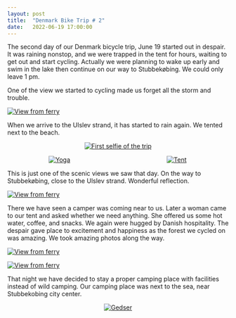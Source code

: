 ```yaml
---
layout: post
title:  "Denmark Bike Trip # 2"
date:   2022-06-19 17:00:00
---
```



The second day of our Denmark bicycle trip, June 19 started out in despair. It was raining nonstop, and we were trapped in the tent for hours, waiting to get out and start cycling. Actually we were planning to wake up early and swim in the lake then continue on our way to Stubbekøbing. We could only leave 1 pm. 

One of the view we started to cycling made us forget all the storm and trouble.

<a href="/assets/19_06/gelincik.jpg"><img src="https://irem.dev/assets/19_06/gelincik.jpg" alt="View from ferry" /></a>

When we arrive to the Ulslev strand, it has started to rain again. We tented next to the beach.

<p style="text-align:center">
<a href="https://irem.dev/assets/19_06/tent.jpg"><img src="https://irem.dev/assets/19_06/tent_small.jpg" style="max-width:75%" alt="First selfie of the trip"/></a>
</p>

<p style="display: grid; place-items: center; grid-template-columns: 47% 6% 47%;">
  <a href="/assets/19_06/me.jpg"><img src="https://irem.dev/assets/19_06/me_small.jpg" style="" alt="Yoga" /></a>
  <span></span>
  <a href="/assets/19_06/tent.jpg"><img src="https://irem.dev/assets/19_06/tent_small.jpg" style="" alt="Tent" /></a>
</p>

This is just one of the scenic views we saw that day. On the way to Stubbekøbing, close to the Ulslev strand. Wonderful reflection.

<a href="/assets/19_06/lakeview.jpg"><img src="https://irem.dev/assets/19_06/lakeview_small.jpg" alt="View from ferry" /></a>

There we have seen a camper was coming near to us. Later a woman came to our tent and asked whether we need anything. She offered us some hot water, coffee, and snacks. We again were hugged by Danish hospitality. The despair gave place to excitement and happiness as the forest we cycled on was amazing. We took amazing photos along the way. 

<a href="/assets/19_06/fieldview.jpg"><img src="https://irem.dev/assets/19_06/fieldview_small.jpg" alt="View from ferry" /></a>

<a href="/assets/19_06/house.jpg"><img src="https://irem.dev/assets/19_06/house_small.jpg" alt="View from ferry" /></a>

That night we have decided to stay a proper camping place with facilities instead of wild camping.  Our camping place was next to the sea, near Stubbekobing city center. 

<p style="text-align:center">
<a href="/assets/19_06/camp.jpg"><img src="https://irem.dev/assets/19_06/camp_small.jpg" style="max-width:75%" alt="Gedser" /></a>
</p>


